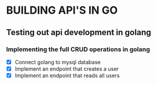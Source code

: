 # BUILDING API'S IN GO

## Testing out api development in golang

### Implementing the full CRUD operations in golang
* [x] Connect golang to mysql database
* [x] Implement an endpoint that creates a user
* [x] Implement an endpoint that reads all users
